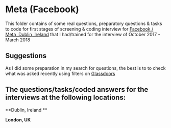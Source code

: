 # Meta (Facebook)

This folder contains of some real questions, preparatory questions & tasks to code for first stages of screening & coding interview for [Facebook / Meta, Dublin, Ireland](https://www.metacareers.com/locations/dublin/?p[offices][0]=Dublin%2C%20Ireland&offices[0]=Dublin%2C%20Ireland) that I had/trained for the interview of October 2017 - March 2018

## Suggestions
As I did some preparation in my search for questions, the best is to to check what was asked recently using filters on [Glassdoors](https://www.glassdoor.com/index.htm)


##  The questions/tasks/coded answers for the interviews at the following locations:

**Dublin, Ireland **

**London, UK** 
